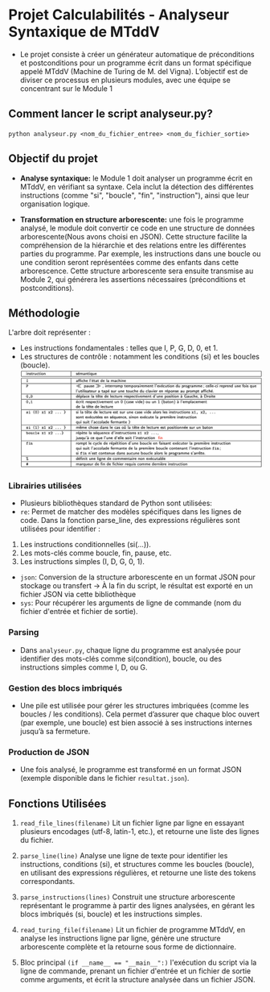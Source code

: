 # Projet Calculabilités - Analyseur Syntaxique de MTddV

- Le projet consiste à créer un générateur automatique de préconditions et postconditions pour un programme écrit dans un format spécifique appelé MTddV (Machine de Turing de M. del Vigna). L’objectif est de diviser ce processus en plusieurs modules, avec une équipe se concentrant sur le Module 1
## Comment lancer le script analyseur.py?
`python analyseur.py <nom_du_fichier_entree> <nom_du_fichier_sortie>`

## Objectif du projet
- **Analyse syntaxique:** le Module 1 doit analyser un programme écrit en MTddV, en vérifiant sa syntaxe. Cela inclut la détection des différentes instructions (comme "si", "boucle", "fin", "instruction"), ainsi que leur organisation logique.

- **Transformation en structure arborescente:** une fois le programme analysé, le module doit convertir ce code en une structure de données arborescente(Nous avons choisi en JSON). Cette structure facilite la compréhension de la hiérarchie et des relations entre les différentes parties du programme. Par exemple, les instructions dans une boucle ou une condition seront représentées comme des enfants dans cette arborescence. Cette structure arborescente sera ensuite transmise au Module 2, qui générera les assertions nécessaires (préconditions et postconditions).

## Méthodologie
L'arbre doit représenter :
- Les instructions fondamentales : telles que I, P, G, D, 0, et 1.
- Les structures de contrôle : notamment les conditions (si) et les boucles (boucle).
![Voici les inscriptions et leurs sémantiques](image.png)
### Librairies utilisées
- Plusieurs bibliothèques standard de Python sont utilisées:
- `re`: Permet de matcher des modèles spécifiques dans les lignes de code.
Dans la fonction parse_line, des expressions régulières sont utilisées pour identifier :
1. Les instructions conditionnelles (si(...)).
2. Les mots-clés comme boucle, fin, pause, etc.
3. Les instructions simples (I, D, G, 0, 1).
- `json`: Conversion de la structure arborescente en un format JSON pour stockage ou transfert -> À la fin du script, le résultat est exporté en un fichier JSON via cette bibliothèque
- `sys`: Pour récupérer les arguments de ligne de commande (nom du fichier d'entrée et fichier de sortie).
### Parsing
- Dans `analyseur.py`, chaque ligne du programme est analysée pour identifier des mots-clés comme si(condition), boucle, ou des instructions simples comme I, D, ou G.

### Gestion des blocs imbriqués
- Une pile est utilisée pour gérer les structures imbriquées (comme les boucles / les conditions). Cela permet d’assurer que chaque bloc ouvert (par exemple, une boucle) est bien associé à ses instructions internes jusqu’à sa fermeture.

### Production de JSON
- Une fois analysé, le programme est transformé en un format JSON (exemple disponible dans le fichier `resultat.json`).

## Fonctions Utilisées
1. `read_file_lines(filename)`
Lit un fichier ligne par ligne en essayant plusieurs encodages (utf-8, latin-1, etc.), et retourne une liste des lignes du fichier.

2. `parse_line(line)`
Analyse une ligne de texte pour identifier les instructions, conditions (si), et structures comme les boucles (boucle), en utilisant des expressions régulières, et retourne une liste des tokens correspondants.

3. `parse_instructions(lines)`
Construit une structure arborescente représentant le programme à partir des lignes analysées, en gérant les blocs imbriqués (si, boucle) et les instructions simples.

4. `read_turing_file(filename)`
Lit un fichier de programme MTddV, en analyse les instructions ligne par ligne, génère une structure arborescente complète et la retourne sous forme de dictionnaire.

5. Bloc principal `(if __name__ == "__main__":)`
l'exécution du script via la ligne de commande, prenant un fichier d'entrée et un fichier de sortie comme arguments, et écrit la structure analysée dans un fichier JSON.